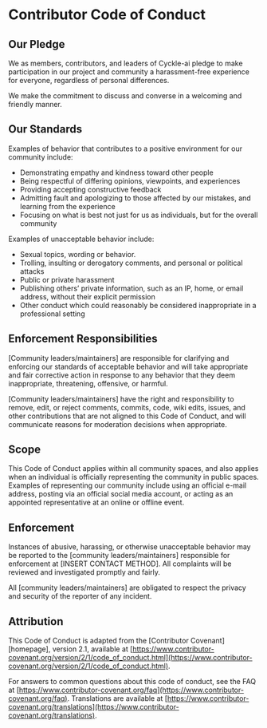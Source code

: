 # Contributor Code of Conduct

## Our Pledge

We as members, contributors, and leaders of Cyckle-ai pledge to make participation in our project and community a harassment-free experience for everyone, regardless of personal differences.

We make the commitment to discuss and converse in a welcoming and friendly manner.
## Our Standards

Examples of behavior that contributes to a positive environment for our community include:

- Demonstrating empathy and kindness toward other people
- Being respectful of differing opinions, viewpoints, and experiences
- Providing accepting constructive feedback
- Admitting fault and apologizing to those affected by our mistakes, and learning from the experience
- Focusing on what is best not just for us as individuals, but for the overall community

Examples of unacceptable behavior include:

- Sexual topics, wording or behavior.
- Trolling, insulting or derogatory comments, and personal or political attacks
- Public or private harassment
- Publishing others’ private information, such as an IP, home, or email address, without their explicit permission
- Other conduct which could reasonably be considered inappropriate in a professional setting

## Enforcement Responsibilities

[Community leaders/maintainers] are responsible for clarifying and enforcing our standards of acceptable behavior and will take appropriate and fair corrective action in response to any behavior that they deem inappropriate, threatening, offensive, or harmful.

[Community leaders/maintainers] have the right and responsibility to remove, edit, or reject comments, commits, code, wiki edits, issues, and other contributions that are not aligned to this Code of Conduct, and will communicate reasons for moderation decisions when appropriate.

## Scope

This Code of Conduct applies within all community spaces, and also applies when an individual is officially representing the community in public spaces. Examples of representing our community include using an official e-mail address, posting via an official social media account, or acting as an appointed representative at an online or offline event.

## Enforcement

Instances of abusive, harassing, or otherwise unacceptable behavior may be reported to the [community leaders/maintainers] responsible for enforcement at [INSERT CONTACT METHOD]. All complaints will be reviewed and investigated promptly and fairly.

All [community leaders/maintainers] are obligated to respect the privacy and security of the reporter of any incident.

## Attribution

This Code of Conduct is adapted from the [Contributor Covenant][homepage], version 2.1, available at [https://www.contributor-covenant.org/version/2/1/code_of_conduct.html](https://www.contributor-covenant.org/version/2/1/code_of_conduct.html).

For answers to common questions about this code of conduct, see the FAQ at [https://www.contributor-covenant.org/faq](https://www.contributor-covenant.org/faq). Translations are available at [https://www.contributor-covenant.org/translations](https://www.contributor-covenant.org/translations).
